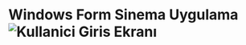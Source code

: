 # Windows Form Sinema Uygulama![Kullanici Giris Ekranı](https://github.com/BurakGonca/Windows-Form-Sinema-Uygulama/assets/154968593/05aa221d-420f-44db-ab72-de273cb1cecb)
